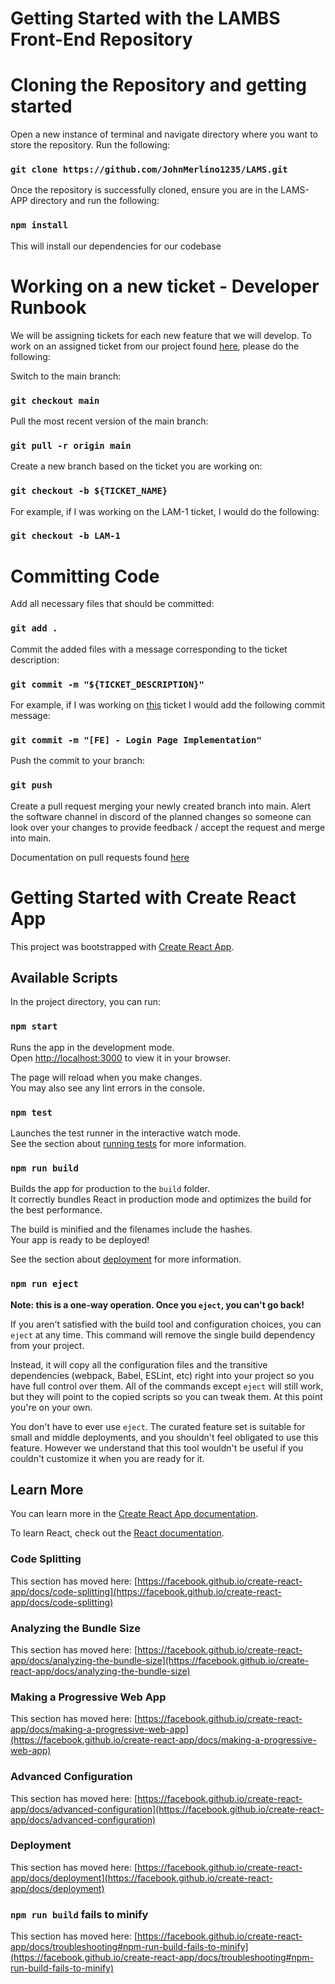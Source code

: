 # Getting Started with the LAMBS Front-End Repository

# Cloning the Repository and getting started

Open a new instance of terminal and navigate directory where you want to store the repository. Run the following:
### `git clone https://github.com/JohnMerlino1235/LAMS.git`

Once the repository is successfully cloned, ensure you are in the LAMS-APP directory and run the following:
### `npm install`
This will install our dependencies for our codebase

# Working on a new ticket - Developer Runbook

We will be assigning tickets for each new feature that we will develop. To work on an assigned ticket from our project found [here](https://lams-eece.atlassian.net/jira/software/c/projects/LAM/boards/2), please do the following:

Switch to the main branch:
### `git checkout main`

Pull the most recent version of the main branch:
### `git pull -r origin main`

Create a new branch based on the ticket you are working on:
### `git checkout -b ${TICKET_NAME}`

For example, if I was working on the LAM-1 ticket, I would do the following:
### `git checkout -b LAM-1`

# Committing Code

Add all necessary files that should be committed:
### `git add .`

Commit the added files with a message corresponding to the ticket description:
### `git commit -m "${TICKET_DESCRIPTION}"`

For example, if I was working on [this](https://lams-eece.atlassian.net/jira/software/c/projects/LAM/boards/2?modal=detail&selectedIssue=LAM-1) ticket I would add the following commit message:
### `git commit -m "[FE] - Login Page Implementation"`

Push the commit to your branch:
### `git push`

Create a pull request merging your newly created branch into main. Alert the software channel in discord of the planned changes so someone can look over your changes to provide feedback / accept the request and merge into main.

Documentation on pull requests found [here](https://docs.github.com/en/desktop/contributing-and-collaborating-using-github-desktop/working-with-your-remote-repository-on-github-or-github-enterprise/creating-an-issue-or-pull-request)

# Getting Started with Create React App

This project was bootstrapped with [Create React App](https://github.com/facebook/create-react-app).

## Available Scripts

In the project directory, you can run:

### `npm start`

Runs the app in the development mode.\
Open [http://localhost:3000](http://localhost:3000) to view it in your browser.

The page will reload when you make changes.\
You may also see any lint errors in the console.

### `npm test`

Launches the test runner in the interactive watch mode.\
See the section about [running tests](https://facebook.github.io/create-react-app/docs/running-tests) for more information.

### `npm run build`

Builds the app for production to the `build` folder.\
It correctly bundles React in production mode and optimizes the build for the best performance.

The build is minified and the filenames include the hashes.\
Your app is ready to be deployed!

See the section about [deployment](https://facebook.github.io/create-react-app/docs/deployment) for more information.

### `npm run eject`

**Note: this is a one-way operation. Once you `eject`, you can't go back!**

If you aren't satisfied with the build tool and configuration choices, you can `eject` at any time. This command will remove the single build dependency from your project.

Instead, it will copy all the configuration files and the transitive dependencies (webpack, Babel, ESLint, etc) right into your project so you have full control over them. All of the commands except `eject` will still work, but they will point to the copied scripts so you can tweak them. At this point you're on your own.

You don't have to ever use `eject`. The curated feature set is suitable for small and middle deployments, and you shouldn't feel obligated to use this feature. However we understand that this tool wouldn't be useful if you couldn't customize it when you are ready for it.

## Learn More

You can learn more in the [Create React App documentation](https://facebook.github.io/create-react-app/docs/getting-started).

To learn React, check out the [React documentation](https://reactjs.org/).

### Code Splitting

This section has moved here: [https://facebook.github.io/create-react-app/docs/code-splitting](https://facebook.github.io/create-react-app/docs/code-splitting)

### Analyzing the Bundle Size

This section has moved here: [https://facebook.github.io/create-react-app/docs/analyzing-the-bundle-size](https://facebook.github.io/create-react-app/docs/analyzing-the-bundle-size)

### Making a Progressive Web App

This section has moved here: [https://facebook.github.io/create-react-app/docs/making-a-progressive-web-app](https://facebook.github.io/create-react-app/docs/making-a-progressive-web-app)

### Advanced Configuration

This section has moved here: [https://facebook.github.io/create-react-app/docs/advanced-configuration](https://facebook.github.io/create-react-app/docs/advanced-configuration)

### Deployment

This section has moved here: [https://facebook.github.io/create-react-app/docs/deployment](https://facebook.github.io/create-react-app/docs/deployment)

### `npm run build` fails to minify

This section has moved here: [https://facebook.github.io/create-react-app/docs/troubleshooting#npm-run-build-fails-to-minify](https://facebook.github.io/create-react-app/docs/troubleshooting#npm-run-build-fails-to-minify)
